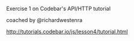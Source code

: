 Exercise 1 on Codebar's API/HTTP tutorial 

coached by @richardwestenra

http://tutorials.codebar.io/js/lesson4/tutorial.html